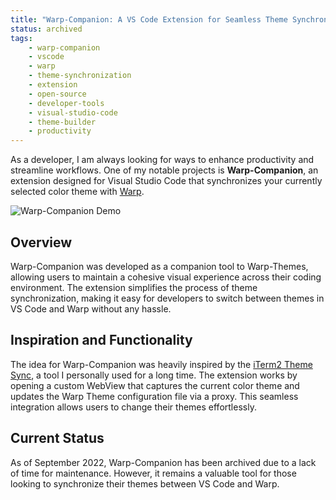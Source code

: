 ```yaml
---
title: "Warp-Companion: A VS Code Extension for Seamless Theme Synchronization"
status: archived
tags:
    - warp-companion
    - vscode
    - warp
    - theme-synchronization
    - extension
    - open-source
    - developer-tools
    - visual-studio-code
    - theme-builder
    - productivity
---
```



As a developer, I am always looking for ways to enhance productivity and streamline workflows. One of my notable projects is **Warp-Companion**, an extension designed for Visual Studio Code that synchronizes your currently selected color theme with [Warp](https://warp.dev/).

![Warp-Companion Demo](https://github.com/trbndev/warp-companion/raw/main/gifs/demo_change_theme.gif)

## Overview

Warp-Companion was developed as a companion tool to Warp-Themes, allowing users to maintain a cohesive visual experience across their coding environment. The extension simplifies the process of theme synchronization, making it easy for developers to switch between themes in VS Code and Warp without any hassle.

## Inspiration and Functionality

The idea for Warp-Companion was heavily inspired by the [iTerm2 Theme Sync](https://marketplace.visualstudio.com/items?itemName=tusaeff.vscode-iterm2-theme-sync), a tool I personally used for a long time. The extension works by opening a custom WebView that captures the current color theme and updates the Warp Theme configuration file via a proxy. This seamless integration allows users to change their themes effortlessly.

## Current Status

As of September 2022, Warp-Companion has been archived due to a lack of time for maintenance. However, it remains a valuable tool for those looking to synchronize their themes between VS Code and Warp.
